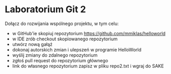 # Laboratorium Git 2

Dołącz do rozwijania wspólnego projektu, w tym celu:


- w GitHub'ie skopiuj repozytorium https://github.com/mmiklas/helloworld
- w IDE zrób checkout skopiowanego repozytorium
- utwórz nową gałąź
- dokonaj autorskich zmian i ulepszeń w programie HelloWorld
- wyślij zmiany do zdalnego repozytorium
- zgłoś pull request do repozytorium głównego
- link do własnego repozytorium zapisz w pliku repo2.txt i wgraj do SAKE